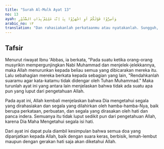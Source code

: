 ```yaml
---
title: "Surah Al-Mulk Ayat 13"
no: 13
ayah: وَاَسِرُّوْا قَوْلَكُمْ اَوِ اجْهَرُوْا بِهٖۗ اِنَّهٗ عَلِيْمٌ ۢبِذَاتِ الصُّدُوْرِ 
arabic_no: ١٣
translation: "Dan rahasiakanlah perkataanmu atau nyatakanlah. Sungguh, Dia Maha Mengetahui segala isi hati. "
---
```


## Tafsir

Menurut riwayat Ibnu 'Abbas, ia berkata, "Pada suatu ketika orang-orang musyrikin mempergunjingkan Nabi Muhammad dan menjelek-jelekkannya, maka Allah menurunkan kepada beliau semua yang dibicarakan mereka itu. Lalu sebahagian mereka berkata kepada sebagian yang lain, "Rendahkanlah suaramu agar kata-katamu tidak didengar oleh Tuhan Muhammad." Maka turunlah ayat ini yang antara lain menjelaskan bahwa tidak ada suatu apa pun yang luput dari pengetahuan Allah. 

Pada ayat ini, Allah kembali menjelaskan bahwa Dia mengetahui segala yang dirahasiakan dan segala yang dilahirkan oleh hamba-hamba-Nya, baik berupa perkataan, perbuatan, dan segala yang dirasakan oleh hati dan panca indera. Semuanya itu tidak luput sedikit pun dari pengetahuan Allah, karena Dia Maha Mengetahui segala isi hati.

Dari ayat ini dapat pula diambil kesimpulan bahwa semua doa yang dipanjatkan kepada Allah, baik dengan suara keras, berbisik, lemah-lembut maupun dengan gerakan hati saja akan diketahui Allah.